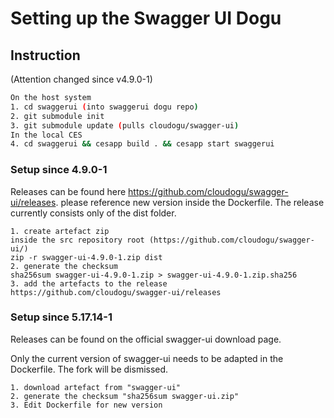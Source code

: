 # Setting up the Swagger UI Dogu

## Instruction

(Attention changed since v4.9.0-1)
```bash
On the host system
1. cd swaggerui (into swaggerui dogu repo)
2. git submodule init
3. git submodule update (pulls cloudogu/swagger-ui)
In the local CES
4. cd swaggerui && cesapp build . && cesapp start swaggerui
```

### Setup since 4.9.0-1
Releases can be found here https://github.com/cloudogu/swagger-ui/releases.
please reference new version inside the Dockerfile. The release currently consists only of the dist folder.
```
1. create artefact zip
inside the src repository root (https://github.com/cloudogu/swagger-ui/)
zip -r swagger-ui-4.9.0-1.zip dist
2. generate the checksum 
sha256sum swagger-ui-4.9.0-1.zip > swagger-ui-4.9.0-1.zip.sha256
3. add the artefacts to the release https://github.com/cloudogu/swagger-ui/releases
```

### Setup since 5.17.14-1
Releases can be found on the official swagger-ui download page.

Only the current version of swagger-ui needs to be adapted in the Dockerfile.
The fork will be dismissed.
```
1. download artefact from "swagger-ui"
2. generate the checksum "sha256sum swagger-ui.zip"
3. Edit Dockerfile for new version
```